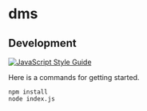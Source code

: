 # dms

## Development

[![JavaScript Style Guide](https://cdn.rawgit.com/standard/standard/master/badge.svg)](https://github.com/standard/standard)

Here is a commands for getting started.

```
npm install
node index.js
```
